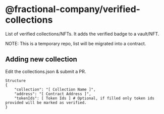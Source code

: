 # @fractional-company/verified-collections

List of verified collections/NFTs. It adds the verified badge to a vault/NFT.

NOTE: This is a temporary repo, list will be migrated into a contract.

## Adding new collection

Edit the collections.json & submit a PR.

```
Structure
{
    "collection": "[ Collection Name ]",
    "address": "[ Contract Address ]",
    "tokenIds": [ Token Ids ] # Optional, if filled only token ids provided will be marked as verified.
}
